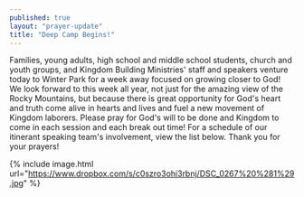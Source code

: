 ```yaml
---
published: true
layout: "prayer-update"
title: "Deep Camp Begins!"
---
```


Families, young adults, high school and middle school students, church and youth groups, and Kingdom Building Ministries' staff and speakers venture today to Winter Park for a week away focused on growing closer to God!  We look forward to this week all year, not just for the amazing view of the Rocky Mountains, but because there is great opportunity for God's heart and truth come alive in hearts and lives and fuel a new movement of Kingdom laborers.  Please pray for God's will to be done and Kingdom to come in each session and each break out time!  For a schedule of our itinerant speaking team's involvement, view the list below.  Thank you for your prayers!

{% include image.html url="https://www.dropbox.com/s/c0szro3ohi3rbnj/DSC_0267%20%281%29.jpg" %}